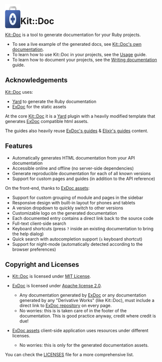 <!--pp {} -->
<img align="left" width="50" height="90" src="https://raw.githubusercontent.com/rubykit/kit/main/libraries/kit-doc/docs/assets/images/kit-doc.logo.svg">
<!-- pp-->

[Kit::Doc]: https://github.com/rubykit/kit/tree/main/libraries/kit-doc
[Yard]: https://github.com/lsegal/yard
[ExDoc]: https://github.com/elixir-lang/ex_doc
[ExDoc assets]: https://github.com/elixir-lang/ex_doc/tree/master/assets

# Kit::Doc

[Kit::Doc] is a tool to generate documentation for your Ruby projects.

- To see a live example of the generated docs, see [Kit::Doc's own documentation](https://docs.rubykit.org/kit-doc/edge).
- To learn how to use Kit::Doc in your projects, see the [Usage](docs/guides/usage.md) guide.
- To learn how to document your projects, see the [Writing documentation](docs/guides/writing_documentation.md) guide.

## Acknowledgements

[Kit::Doc] uses:
- [Yard] to generate the Ruby documentation
- [ExDoc] for the static assets

At the core [Kit::Doc] it is a [Yard] plugin with a heavily modified template that generates [ExDoc] compatible html assets.

The guides also heavily reuse [ExDoc's guides](https://hexdocs.pm/ex_doc/readme.html) & [Elixir's guides](https://hexdocs.pm/elixir/writing-documentation.html) content.

## Features

  * Automatically generates HTML documentation from your API documentation
  * Accessible online and offline (no server-side dependencies)
  * Generate reproducible documentation for each of all known versions
  * Support for custom pages and guides (in addition to the API reference)

On the front-end, thanks to [ExDoc assets]:
  * Support for custom grouping of module and pages in the sidebar
  * Responsive design with built-in layout for phones and tablets
  * A version dropdown to quickly switch to other versions
  * Customizable logo on the generated documentation
  * Each documented entry contains a direct link back to the source code
  * Full-text client-side search
  * Keyboard shortcuts (press `?` inside an existing documentation to bring the help dialog)
  * Quick search with autocompletion support (`s` keyboard shortcut)
  * Support for night-mode (automatically detected according to the browser preferences)

## Copyright and Licenses

- [Kit::Doc] is licensed under [MIT License](MIT_LICENSE.md).

- [ExDoc] is licensed under [Apache license 2.0](http://www.apache.org/licenses/LICENSE-2.0).
  - Any documentation generated by [ExDoc] or any documentation generated by any "Derivative Works" (like Kit::Doc), must include a direct link to [ExDoc repository](https://github.com/elixir-lang/ex_doc) on every page.
  - No worries: this is is taken care of in the footer of the documentation. This is good practice anyway, credit where credit is due!

- [ExDoc assets] client-side application uses resources under different licenses.
  - No worries: this is only for the generated documentation assets.

You can check the [LICENSES](LICENSES.md) file for a more comprehensive list.
